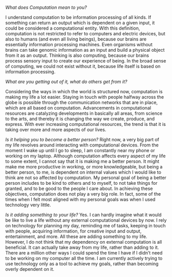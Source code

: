 *What does Computation mean to you?*

I understand computation to be information processing of all kinds. If something can return an output which is dependent on a given input, it could be considered a computational entity. With this definition, computation is not restricted to refer to computers and electric devices, but also to humans (and even all living beings), because our brains are essentially information processing machines. Even organisms without brains can take genomic information as an input and build a physical object from it as an output. Thinking is also computing, because our brains process sensory input to create our experience of being. 
In the broad sense of computing, we could not exist without it, because life itself is based on information processing.  
 
*What are you getting out of it, what do others get from it?*

Considering the ways in which the world is structured now, computation is making my life a lot easier. Staying in touch with people halfway across the globe is possible through the communication networks that are in place, which are all based on computation. Advancements in computational resources are catalyzing developments in basically all areas, from science to the arts, and thereby it is changing the way we create, produce, and express. With ever increasing computational resources, the trend is that it is taking over more and more aspects of our lives. 

*Is it helping you to become a better person?*
Right now, a very big part of my life revolves around interacting with computational devices. From the moment I wake up until I go to sleep, I am constantly near my phone or working on my laptop. Although computation affects every aspect of my life to some extent, I cannot say that it is making me a better person. It might make me more productive in working, or more knowledgeable, but being a better person, to me, is dependent on internal values which I would like to think are not so affected by computation. My personal goal of being a better person includes to be kind to others and to myself, to not take things for granted, and to be good to the people I care about. In achieving these objectives, computation does not play a very big role. In fact, some of the times when I felt most aligned with my personal goals was when I used technology very little. 

*Is it adding something to your life?*
Yes. I can hardly imagine what it would be like to live a life without any external computational devices by now. I rely on technology for planning my day, reminding me of tasks, keeping in touch with people, acquiring information, for creative input and output, entertainment, and more. All these are adding something to my life. However, I do not think that my dependency on external computation is all beneficial. It can actually take away from my life, rather than adding to it. There are a million other ways I could spend the time I have if I didn’t need to be working on my computer all the time. I am currently actively trying to use technology only as a tool to achieve my goals, rather than becoming overly dependent on it.
